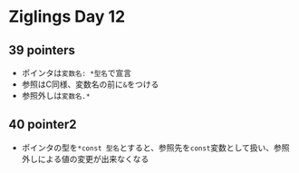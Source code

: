 # Ziglings Day 12

## 39 pointers

* ポインタは`変数名: *型名`で宣言
* 参照はC同様、変数名の前に`&`をつける
* 参照外しは`変数名.*`

## 40 pointer2

* ポインタの型を`*const 型名`とすると、参照先を`const`変数として扱い、参照外しによる値の変更が出来なくなる
